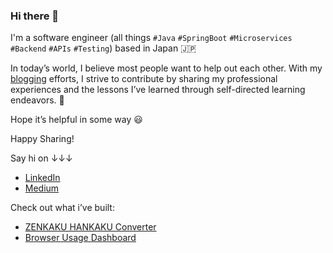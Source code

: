 ### Hi there 👋

I'm a software engineer (all things `#Java` `#SpringBoot` `#Microservices` `#Backend` `#APIs` `#Testing`) based in Japan 🇯🇵

In today’s world, I believe most people want to help out each other. With my [blogging](https://medium.com/@truongbui95) efforts, I strive to contribute by sharing my professional experiences and the lessons I’ve learned through self-directed learning endeavors. 🚀

Hope it’s helpful in some way 😃

Happy Sharing!

Say hi on ↓↓↓

- [LinkedIn](https://www.linkedin.com/in/buingoctruong/)
- [Medium](https://medium.com/@truongbui95)

Check out what i’ve built:

- [ZENKAKU HANKAKU Converter](https://chromewebstore.google.com/detail/zenkaku-hankaku-converter/olgeeoaipkkmncidfopkldngijngakkd?authuser=0&hl=en)
- [Browser Usage Dashboard](https://chrome.google.com/webstore/detail/coajolpcbdilgcnefkhnnalihfpjlcln)

<!--
**buingoctruong/buingoctruong** is a ✨ _special_ ✨ repository because its `README.md` (this file) appears on your GitHub profile.

Here are some ideas to get you started:

- 🔭 I’m currently working on ...
- 🌱 I’m currently learning ...
- 👯 I’m looking to collaborate on ...
- 🤔 I’m looking for help with ...
- 💬 Ask me about ...
- 📫 How to reach me: ...
- 😄 Pronouns: ...
- ⚡ Fun fact: ...
-->
